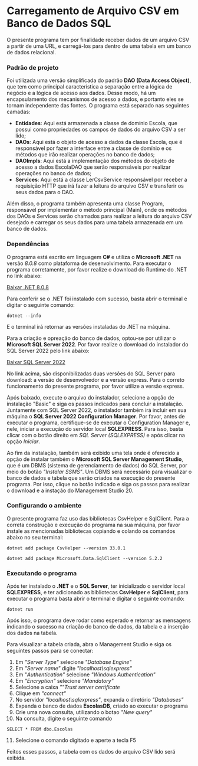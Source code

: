 # Carregamento de Arquivo CSV em Banco de Dados SQL

O presente programa tem por finalidade receber dados de um arquivo CSV a partir de uma URL, e carregá-los para dentro de uma tabela em um banco de dados relacional.

### Padrão de projeto
Foi utilizada uma versão simplificada do padrão **DAO (Data Access Object)**, que tem como principal característica a separação entre a lógica de negócio e a lógica de acesso aos dados. Desse modo, há um encapsulamento dos mecanismos de acesso a dados, e portanto eles se tornam independente das fontes.
O programa está separado nas seguintes camadas:
- **Entidades**: Aqui está armazenada a classe de domínio Escola, que possui como propriedades os campos de dados do arquivo CSV a ser lido;
- **DAOs**: Aqui está o objeto de acesso a dados da classe Escola, que é responsável por fazer a interface entre a classe de domínio e os métodos que irão realizar operações no banco de dados;
- **DAOImpls**: Aqui está a implementação dos métodos do objeto de acesso a dados EscolaDAO que serão responsáveis por realizar operações no banco de dados;
- **Services**: Aqui está a classe LerCsvService responsável por receber a requisição HTTP que irá fazer a leitura do arquivo CSV e transferir os seus dados para o DAO.

Além disso, o programa também apresenta uma classe  Program, responsável por implementar o método principal (Main), onde os métodos dos DAOs e Services serão chamados para realizar a leitura do arquivo CSV desejado e carregar os seus dados para uma tabela armazenada em um banco de dados.

### Dependências
O programa está escrito em linguagem **C#** e utiliza o **Microsoft .NET** na versão *8.0.8* como plataforma de desenvolvimento. Para executar o programa corretamente, por favor realize o download do Runtime do .NET no link abaixo:

[Baixar .NET 8.0.8](https://dotnet.microsoft.com/pt-br/download/dotnet/8.0)

Para conferir se o .NET foi instalado com sucesso, basta abrir o terminal e digitar o seguinte comando:

``dotnet --info``

E o terminal irá retornar as versões instaladas do .NET na máquina.

Para a criação e opreação do banco de dados, optou-se por utilizar o **Microsoft SQL Server 2022**. Por favor realize o download do instalador do SQL Server 2022 pelo link abaixo:

[Baixar SQL Server 2022](https://www.microsoft.com/pt-br/sql-server/sql-server-downloads)

No link acima, são disponibilizadas duas versões do SQL Server para download: a versão de desenvolvedor e a versão express. Para o correto funcionamento do presente programa, por favor utilize a versão express.


Após baixado, execute o arquivo do instalador, selecione a opção de instalação "Basic" e siga os passos indicados para concluir a instalação. Juntamente com SQL Server 2022, o instalador também irá incluir em sua máquina o **SQL Server 2022 Configuration Manager**. Por favor, antes de executar o programa, certifique-se de executar o Configuration Manager e, nele, iniciar a execução do servidor local **SQLEXPRESS**. Para isso, basta clicar com o botão direito em *SQL Server (SQLEXPRESS)* e após clicar na opção *Iniciar*.


Ao fim da instalação, também será exibido uma tela onde é oferecido a opção de instalar também o **Microsoft SQL Server Management Studio**, que é um DBMS (sistema de gerenciamento de dados) do SQL Server, por meio do botão *"Instalar SSMS"*. Um DBMS será necessário para visualizar o banco de dados e tabela que serão criados na execução do presente programa. Por isso, clique no botão indicado e siga os passos para realizar o download e a instação do Management Studio 20.


### Configurando o ambiente
O presente programa faz uso das bibliotecas CsvHelper e SqlClient. Para a correta construção e execução do programa na sua máquina, por favor instale as mencionadas bibliotecas copiando e colando os comandos abaixo no seu terminal:

``dotnet add package CsvHelper --version 33.0.1``

``dotnet add package Microsoft.Data.SqlClient --version 5.2.2``

### Executando o programa
Após ter instalado o **.NET** e o **SQL Server**, ter inicializado o servidor local **SQLEXPRESS**, e ter adicionado as bibliotecas **CsvHelper** e **SqlClient**, para executar o programa basta abrir o terminal e digitar o seguinte comando: 

``dotnet run``

Após isso, o programa deve rodar como esperado e retornar as mensagens indicando o sucesso na criação do banco de dados, da tabela e a inserção dos dados na tabela.

Para visualizar a tabela criada, abra o Management Studio e siga os seguintes passos para se conectar:

1. Em *"Server Type"* selecione *"Database Engine"*
2. Em *"Server name"* digite *"localhost\sqlexpress"*
3. Em "*Authentication"* selecione *"Windows Authentication"*
4. Em *"Encryption"* selecione *"Mandatory"*
5. Selecione a caixa *""Trust server certificate*
6. Clique em *"connect"*
7. No servidor *"localhost\sqlexpress"*, expanda o diretório *"Databases"*
8. Expanda o banco de dados **EscolasDB**, criado ao executar o programa
9. Crie uma nova consulta, utilizando o botao *"New query"*
10. Na consulta, digite o seguinte comando

``SELECT * FROM dbo.Escolas``

11. Selecione o comando digitado e aperte a tecla F5

Feitos esses passos, a tabela com os dados do arquivo CSV lido será exibida.